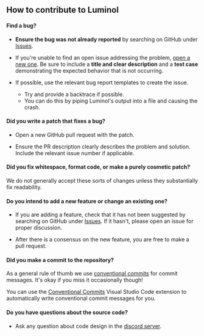 ## How to contribute to Luminol

#### **Find a bug?**

* **Ensure the bug was not already reported** by searching on GitHub under [Issues](https://github.com/Astrabit-ST/Luminol/issues).

* If you're unable to find an open issue addressing the problem, [open a new one](https://github.com/Astrabit-ST/Luminol/issues/new). Be sure to include a **title and clear description** and a **test case** demonstrating the expected behavior that is not occurring.

* If possible, use the relevant bug report templates to create the issue.
  * Try and provide a backtrace if possible.
  * You can do this by piping Luminol's output into a file and causing the crash.

#### **Did you write a patch that fixes a bug?**

* Open a new GitHub pull request with the patch.

* Ensure the PR description clearly describes the problem and solution. Include the relevant issue number if applicable.

#### **Did you fix whitespace, format code, or make a purely cosmetic patch?**

We do not generally accept these sorts of changes unless they substantially fix readability.

#### **Do you intend to add a new feature or change an existing one?**

* If you are adding a feature, check that it has not been suggested by searching on GitHub under [Issues](https://github.com/Astrabit-ST/Luminol/issues). If it hasn't, please open an issue for proper discussion.

* After there is a consensus on the new feature, you are free to make a pull request.

#### **Did you make a commit to the repository?**

As a general rule of thumb we use [conventional commits](https://www.conventionalcommits.org/en/v1.0.0/) for commit messages. It's okay if you miss it occasionally though!

You can use the [Conventional Commits](https://marketplace.visualstudio.com/items?itemName=vivaxy.vscode-conventional-commits) Visual Studio Code extension to automatically write conventional commit messages for you.

#### **Do you have questions about the source code?**

* Ask any question about code design in the [discord server](https://discord.gg/8jZKmesKJy).
